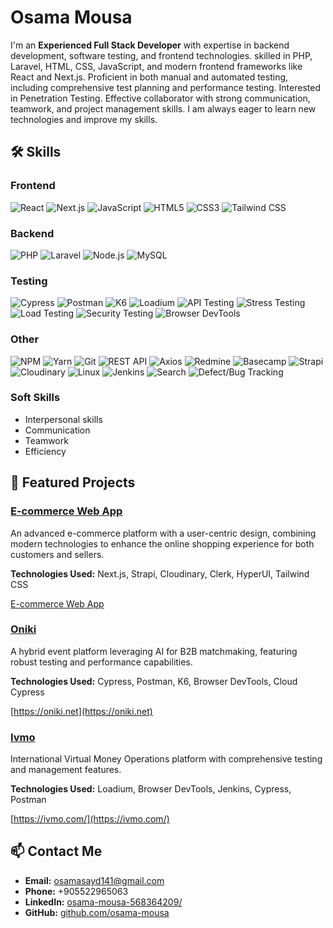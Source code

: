 # Osama Mousa 

I'm an **Experienced Full Stack Developer** with expertise in backend development, software testing, and frontend technologies. skilled in PHP, Laravel, HTML, CSS, JavaScript, and modern frontend frameworks like React and Next.js. Proficient in both manual and automated testing, including comprehensive test planning and performance testing. Interested in Penetration Testing. Effective collaborator with strong communication, teamwork, and project management skills. I am always eager to learn new technologies and improve my skills.


## 🛠 Skills

### Frontend
![React](https://img.shields.io/badge/React-20232A?style=for-the-badge&logo=react&logoColor=61DAFB)
![Next.js](https://img.shields.io/badge/Next.js-000000?style=for-the-badge&logo=nextdotjs&logoColor=white)
![JavaScript](https://img.shields.io/badge/JavaScript-323330?style=for-the-badge&logo=javascript&logoColor=F7DF1E)
![HTML5](https://img.shields.io/badge/HTML5-E34F26?style=for-the-badge&logo=html5&logoColor=white)
![CSS3](https://img.shields.io/badge/CSS3-1572B6?style=for-the-badge&logo=css3&logoColor=white)
![Tailwind CSS](https://img.shields.io/badge/TailwindCSS-38B2AC?style=for-the-badge&logo=tailwind-css&logoColor=white)

### Backend
![PHP](https://img.shields.io/badge/PHP-777BB4?style=for-the-badge&logo=php&logoColor=white)
![Laravel](https://img.shields.io/badge/Laravel-FF2D20?style=for-the-badge&logo=laravel&logoColor=white)
![Node.js](https://img.shields.io/badge/Node.js-339933?style=for-the-badge&logo=nodedotjs&logoColor=white)
![MySQL](https://img.shields.io/badge/MySQL-005C84?style=for-the-badge&logo=mysql&logoColor=white)

### Testing
![Cypress](https://img.shields.io/badge/Cypress-17202C?style=for-the-badge&logo=cypress&logoColor=white)
![Postman](https://img.shields.io/badge/Postman-FF6C37?style=for-the-badge&logo=postman&logoColor=white)
![K6](https://img.shields.io/badge/K6-782B90?style=for-the-badge&logo=k6&logoColor=white)
![Loadium](https://img.shields.io/badge/Loadium-000000?style=for-the-badge&logo=loadium&logoColor=white)
![API Testing](https://img.shields.io/badge/API%20Testing-00CCFF?style=for-the-badge&logo=apigee&logoColor=white)
![Stress Testing](https://img.shields.io/badge/Stress%20Testing-FF4500?style=for-the-badge&logo=stress&logoColor=white)
![Load Testing](https://img.shields.io/badge/Load%20Testing-FF4500?style=for-the-badge&logo=load&logoColor=white)
![Security Testing](https://img.shields.io/badge/Security%20Testing-000000?style=for-the-badge&logo=security&logoColor=white)
![Browser DevTools](https://img.shields.io/badge/Browser%20DevTools-00CCFF?style=for-the-badge&logo=browser&logoColor=white)

### Other
![NPM](https://img.shields.io/badge/NPM-CB3837?style=for-the-badge&logo=npm&logoColor=white)
![Yarn](https://img.shields.io/badge/Yarn-2C8EBB?style=for-the-badge&logo=yarn&logoColor=white)
![Git](https://img.shields.io/badge/Git-F05032?style=for-the-badge&logo=git&logoColor=white)
![REST API](https://img.shields.io/badge/REST%20API-00CCFF?style=for-the-badge&logo=rest&logoColor=white)
![Axios](https://img.shields.io/badge/Axios-5A29E4?style=for-the-badge&logo=axios&logoColor=white)
![Redmine](https://img.shields.io/badge/Redmine-B32024?style=for-the-badge&logo=redmine&logoColor=white)
![Basecamp](https://img.shields.io/badge/Basecamp-71B24C?style=for-the-badge&logo=basecamp&logoColor=white)
![Strapi](https://img.shields.io/badge/Strapi-2E7EEA?style=for-the-badge&logo=strapi&logoColor=white)
![Cloudinary](https://img.shields.io/badge/Cloudinary-0078FF?style=for-the-badge&logo=cloudinary&logoColor=white)
![Linux](https://img.shields.io/badge/Linux-FCC624?style=for-the-badge&logo=linux&logoColor=black)
![Jenkins](https://img.shields.io/badge/Jenkins-D24939?style=for-the-badge&logo=jenkins&logoColor=white)
![Search](https://img.shields.io/badge/Search-FF4500?style=for-the-badge&logo=search&logoColor=white)
![Defect/Bug Tracking](https://img.shields.io/badge/Defect/Bug%20Tracking-FF4500?style=for-the-badge&logo=bug&logoColor=white)

### Soft Skills
- Interpersonal skills
- Communication
- Teamwork
- Efficiency

## 🌟 Featured Projects

### [E-commerce Web App](https://github.com/osama-mousa/ecommerce)
An advanced e-commerce platform with a user-centric design, combining modern technologies to enhance the online shopping experience for both customers and sellers.

**Technologies Used:** Next.js, Strapi, Cloudinary, Clerk, HyperUI, Tailwind CSS

[E-commerce Web App](https://github.com/osama-mousa/ecommerce)

### [Oniki](https://github.com/osama-mousa/oniki)
A hybrid event platform leveraging AI for B2B matchmaking, featuring robust testing and performance capabilities.

**Technologies Used:** Cypress, Postman, K6, Browser DevTools, Cloud Cypress

[https://oniki.net](https://oniki.net)

### [Ivmo](https://github.com/osama-mousa/ivmo)
International Virtual Money Operations platform with comprehensive testing and management features.

**Technologies Used:** Loadium, Browser DevTools, Jenkins, Cypress, Postman

[https://ivmo.com/](https://ivmo.com/)

## 📫 Contact Me

- **Email:** [osamasayd141@gmail.com](mailto:osamasayd141@gmail.com)
- **Phone:** +905522965063
- **LinkedIn:** [osama-mousa-568364209/](https://www.linkedin.com/in/osama-mousa-568364209/)
- **GitHub:** [github.com/osama-mousa](https://github.com/osama-mousa)
